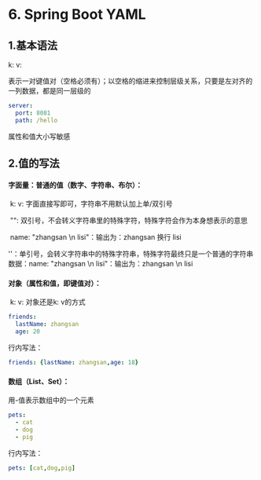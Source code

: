 # 6. Spring Boot YAML

## 1.基本语法

k: v: 

表示一对键值对（空格必须有）；以空格的缩进来控制层级关系，只要是左对齐的一列数据，都是同一层级的

~~~yaml
server:
  port: 8081
  path: /hello
~~~

属性和值大小写敏感

## 2.值的写法

#### **字面量：普通的值（数字、字符串、布尔）**：

​	k: v: 字面直接写即可，字符串不用默认加上单/双引号

​		"": 双引号，不会转义字符串里的特殊字符，特殊字符会作为本身想表示的意思

​				name: "zhangsan \n lisi"：输出为：zhangsan 换行 lisi

​		''：单引号，会转义字符串中的特殊字符串，特殊字符最终只是一个普通的字符串			数据：name: "zhangsan \n lisi"：输出为：zhangsan \n lisi

#### **对象（属性和值，即键值对）**：

​	k: v: 对象还是k: v的方式

~~~yaml
friends:
  lastName: zhangsan
  age: 20
~~~

行内写法：

~~~yaml
friends: {lastName: zhangsan,age: 18}
~~~

#### **数组（List、Set）**：

用-值表示数组中的一个元素

~~~yaml
pets:
  - cat
  - dog
  - pig
~~~

行内写法：

~~~yaml
pets: [cat,dog,pig]
~~~




